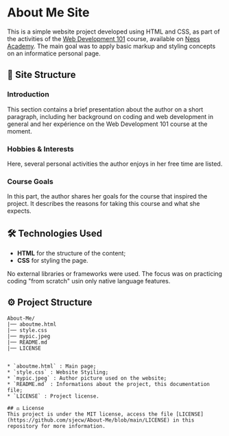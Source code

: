 # About Me Site 

This is a simple website project developed using HTML and CSS, as part of the activities of the [Web Development 101](https://neps.academy/course/principios-basicos-do-desenvolvimento-web) course, available on [Neps Academy](https://neps.academy/dashboard). The main goal was to apply basic markup and styling concepts on an informatice personal page.

## 🧾 Site Structure

### Introduction 
This section contains a brief presentation about the author on a short paragraph, including her background on coding and web development in general and her expérience on the Web Development 101 course at the moment.

### Hobbies & Interests
Here, several personal activities the author enjoys in her free time are listed.

### Course Goals
In this part, the author shares her goals for the course that inspired the project. It describes the  reasons for taking this course and what she expects.

## 🛠️ Technologies Used

- **HTML** for the structure of the content;
- **CSS** for styling the page.

No external libraries or frameworks were used. The focus was on practicing coding "from scratch" usin only native language features.

## ⚙️ Project Structure

```
About-Me/
|── aboutme.html
|── style.css
|── mypic.jpeg
|── README.md
|── LICENSE


* `aboutme.html` : Main page;
* `style.css` : Website Styiling;
* `mypic.jpeg` : Author picture used on the website;
* `README.md` : Informations about the project, this documentation file;
* `LICENSE` : Project license.

## ⚖️ License
This project is under the MIT license, access the file [LICENSE](https://github.com/sjecw/About-Me/blob/main/LICENSE) in this repository for more information.